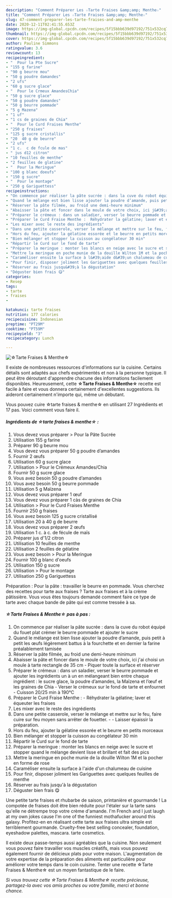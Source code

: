 ```yaml
---
description: "Comment Préparer Les ☆Tarte Fraises &amp;amp; Menthe☆"
title: "Comment Préparer Les ☆Tarte Fraises &amp;amp; Menthe☆"
slug: 47-comment-preparer-les-tarte-fraises-and-amp-menthe
date: 2020-12-11T02:41:55.653Z
image: https://img-global.cpcdn.com/recipes/5f15bbb639d97192/751x532cq70/☆tarte-fraises-menthe☆-photo-principale-de-la-recette.jpg
thumbnail: https://img-global.cpcdn.com/recipes/5f15bbb639d97192/751x532cq70/☆tarte-fraises-menthe☆-photo-principale-de-la-recette.jpg
cover: https://img-global.cpcdn.com/recipes/5f15bbb639d97192/751x532cq70/☆tarte-fraises-menthe☆-photo-principale-de-la-recette.jpg
author: Pauline Simmons
ratingvalue: 3.6
reviewcount: 13
recipeingredient:
- "  Pour la Pte Sucre"
- "155 g farine"
- "90 g beurre mou"
- "50 g poudre damandes"
- "2 ufs"
- "60 g sucre glace"
- "  Pour le Crmeux AmandesChia"
- "50 g sucre glace"
- "50 g poudre damandes"
- "50 g beurre pommade"
- "5 g Mazena"
- "1 uf"
- "1 cs de graines de Chia"
- "  Pour le Curd Fraises Menthe"
- "250 g fraises"
- "125 g sucre cristallis"
- "20  40 g de beurre"
- "2 ufs"
- "1 c.  c de fcule de mas"
- " jus d12 citron"
- "10 feuilles de menthe"
- "2 feuilles de glatine"
- "  Pour la Meringue"
- "100 g blanc doeufs"
- "150 g sucre"
- "  Pour le montage"
- "250 g Gariguettess"
recipeinstructions:
- "On commence par réaliser la pâte sucrée : dans la cuve du robot équipé du fouet plat crémer le beurre pommade et ajouter le sucre"
- "Quand le mélange est bien lisse ajouter la poudre d’amande, puis petit à petit les œufs légèrement battus à la fourchette et en dernier la farine préalablement tamisée"
- "Réserver la pâte filmée, au froid une demi-heure minimum"
- "Abaisser la pâte et foncer dans le moule de votre choix, ici j&#39;ai choisi un moule à tarte rectangle de 35 cm Piquer toute la surface et réserver"
- "Préparer le crémeux : dans un saladier, verser le beurre pommade et ajouter les ingrédients un à un en mélangeant bien entre chaque ingrédient : le sucre glace, la poudre d’amandes, la Maïzena et l’œuf et les graines de Chia Verser le crémeux sur le fond de tarte et enfournet Cuisson 20/25 min à 190°C"
- "Préparer le Curd Fraise Menthe :  Réhydrater la gélatine; laver et équeuter les fraises"
- "Les mixer avec le reste des ingrédients"
- "Dans une petite casserole, verser le mélange et mettre sur le feu, faire cuire sur feu moyen sans arrêter de fouetter.  Laisser épaissir la préparation."
- "Hors du feu, ajouter la gélatine essorée et le beurre en petits morceaux"
- "Bien mélanger et stopper la cuisson au congélateur 30 min"
- "Répartir le Curd sur le fond de tarte"
- "Préparer la meringue : monter les blancs en neige avec le sucre et stopper quand le mélange devient lisse et brillant et fait des pics"
- "Mettre la meringue en poche munie de la douille Wilton 1M et la pocher en forme de rose"
- "Caraméliser ensuite la surface à l&#39;aide d&#39;un chalumeau de cuisine"
- "Pour finir, disposer joliment les Gariguettes avec quelques feuilles de menthe"
- "Réserver au frais jusqu&#39;à la dégustation"
- "Déguster bien frais 😋"
categories:
- Resep
tags:
- tarte
- fraises
- 

katakunci: tarte fraises  
nutrition: 177 calories
recipecuisine: Indonesian
preptime: "PT29M"
cooktime: "PT59M"
recipeyield: "3"
recipecategory: Lunch

---
```



![☆Tarte Fraises &amp; Menthe☆](https://img-global.cpcdn.com/recipes/5f15bbb639d97192/751x532cq70/☆tarte-fraises-menthe☆-photo-principale-de-la-recette.jpg)

Il existe de nombreuses ressources d'informations sur la cuisine. Certains détails sont adaptés aux chefs expérimentés et non à la personne typique. Il peut être déroutant d'apprendre chacune des informations facilement disponibles. Heureusement, cette <strong> ☆Tarte Fraises &amp; Menthe☆ </strong> recette est facile à faire et vous donnera certainement d'excellentes suggestions. Ils aideront certainement n'importe qui, même un débutant.

<!--inarticleads1-->

Vous pouvez cuire ☆tarte fraises &amp; menthe☆ en utilisant 27 Ingrédients et 17 pas. Voici comment vous faire il.

##### Ingrédients de ☆tarte fraises &amp; menthe☆ :

1. Vous devez vous préparer  &gt; Pour la Pâte Sucrée
1. Utilisation 155 g farine
1. Préparer 90 g beurre mou
1. Vous devez vous préparer 50 g poudre d’amandes
1. Fournir 2 œufs
1. Utilisation 60 g sucre glace
1. Utilisation  &gt; Pour le Crémeux Amandes/Chia
1. Fournir 50 g sucre glace
1. Vous avez besoin 50 g poudre d’amandes
1. Vous avez besoin 50 g beurre pommade
1. Utilisation 5 g Maïzena
1. Vous devez vous préparer 1 œuf
1. Vous devez vous préparer 1 càs de graines de Chia
1. Utilisation  &gt; Pour le Curd Fraises Menthe
1. Fournir 250 g fraises
1. Vous avez besoin 125 g sucre cristallisé
1. Utilisation 20 à 40 g de beurre
1. Vous devez vous préparer 2 œufs
1. Utilisation 1 c. à c. de fécule de maïs
1. Préparer  jus d&#39;1/2 citron
1. Utilisation 10 feuilles de menthe
1. Utilisation 2 feuilles de gélatine
1. Vous avez besoin  &gt; Pour la Meringue
1. Fournir 100 g blanc d&#39;oeufs
1. Utilisation 150 g sucre
1. Utilisation  &gt; Pour le montage
1. Utilisation 250 g Gariguettess


Préparation : Pour la pâte : travailler le beurre en pommade. Vous cherchez des recettes pour tarte aux fraises ? Tarte aux fraises et à la crème pâtissière. Vous vous êtes toujours demandé comment faire ce type de tarte avec chaque bande de pâte qui est comme tressée à sa. 

<!--inarticleads2-->

##### ☆Tarte Fraises &amp; Menthe☆ pas à pas :

1. On commence par réaliser la pâte sucrée : dans la cuve du robot équipé du fouet plat crémer le beurre pommade et ajouter le sucre
1. Quand le mélange est bien lisse ajouter la poudre d’amande, puis petit à petit les œufs légèrement battus à la fourchette et en dernier la farine préalablement tamisée
1. Réserver la pâte filmée, au froid une demi-heure minimum
1. Abaisser la pâte et foncer dans le moule de votre choix, ici j&#39;ai choisi un moule à tarte rectangle de 35 cm - Piquer toute la surface et réserver
1. Préparer le crémeux : dans un saladier, verser le beurre pommade et ajouter les ingrédients un à un en mélangeant bien entre chaque ingrédient : le sucre glace, la poudre d’amandes, la Maïzena et l’œuf et les graines de Chia - Verser le crémeux sur le fond de tarte et enfournet - Cuisson 20/25 min à 190°C
1. Préparer le Curd Fraise Menthe :  - Réhydrater la gélatine; laver et équeuter les fraises
1. Les mixer avec le reste des ingrédients
1. Dans une petite casserole, verser le mélange et mettre sur le feu, faire cuire sur feu moyen sans arrêter de fouetter. -  - Laisser épaissir la préparation.
1. Hors du feu, ajouter la gélatine essorée et le beurre en petits morceaux
1. Bien mélanger et stopper la cuisson au congélateur 30 min
1. Répartir le Curd sur le fond de tarte
1. Préparer la meringue : monter les blancs en neige avec le sucre et stopper quand le mélange devient lisse et brillant et fait des pics
1. Mettre la meringue en poche munie de la douille Wilton 1M et la pocher en forme de rose
1. Caraméliser ensuite la surface à l&#39;aide d&#39;un chalumeau de cuisine
1. Pour finir, disposer joliment les Gariguettes avec quelques feuilles de menthe
1. Réserver au frais jusqu&#39;à la dégustation
1. Déguster bien frais 😋


Une petite tarte fraises et rhubarbe de saison, printanière et gourmande ! La compotée de fraises doit être bien réduite pour l&#39;étaler sur la tarte sans qu&#39;elle ne détrempe trop votre crème d&#39;amande. I&#39;m French and I just laugh at my own jokes cause I&#39;m one of the funniest mothafucker around this galaxy. Profitez-en en réalisant cette tarte aux fraises ultra simple est terriblement gourmande. Cruelty-free best selling concealer, foundation, eyeshadow palettes, mascara. tarte cosmetics. 

<!--inarticleads1-->

<p>
Il existe deux passe-temps aussi agréables que la cuisine. Non seulement vous pouvez faire travailler vos muscles créatifs, mais vous pouvez également fournir de délicieux plats pour votre maison. L'augmentation de votre expertise de la préparation des aliments est particulière pour améliorer votre temps dans le coin cuisine. Tenter une recette ☆Tarte Fraises &amp; Menthe☆ est un moyen fantastique de le faire.
</p>

<p>
<i>Si vous trouvez cette ☆Tarte Fraises &amp; Menthe☆ recette précieuse, partagez-la avec vos amis proches ou votre famille, merci et bonne chance.</i>
</p>

